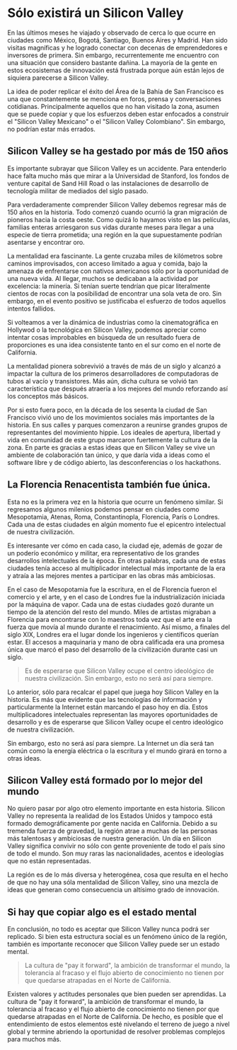 # Sólo existirá un Silicon Valley

En las últimos meses he viajado y observado de cerca lo que ocurre en ciudades como México, Bogotá, Santiago, Buenos Aires y Madrid. Han sido visitas magníficas y he logrado conectar con decenas de emprendedores e inversores de primera. Sin embargo, recurrentemente me encuentro con una situación que considero bastante dañina. La mayoría de la gente en estos ecosistemas de innovación está frustrada porque aún están lejos de siquiera parecerse a Silicon Valley.

La idea de poder replicar el éxito del Área de la Bahía de San Francisco es una que constantemente se menciona en foros, prensa y conversaciones cotidianas. Principalmente aquellos que no han visitado la zona, asumen que se puede copiar y que los esfuerzos deben estar enfocados a construir el "Silicon Valley Mexicano" o el "Silicon Valley Colombiano". Sin embargo, no podrían estar más errados.

## Silicon Valley se ha gestado por más de 150 años

Es importante subrayar que Silicon Valley es un accidente. Para entenderlo hace falta mucho más que mirar a la Universidad de Stanford, los fondos de venture capital de Sand Hill Road o las instalaciones de desarrollo de tecnología militar de mediados del siglo pasado. 

Para verdaderamente comprender Silicon Valley debemos regresar más de 150 años en la historia. Todo comenzó cuando ocurrió la gran migración de pioneros hacia la costa oeste. Como quizá lo hayamos visto en las películas, familias enteras arriesgaron sus vidas durante meses para llegar a una especie de tierra prometida; una región en la que supuestamente podrían asentarse y encontrar oro. 

La mentalidad era fascinante. La gente cruzaba miles de kilómetros sobre caminos improvisados, con acceso limitado a agua y comida, bajo la amenaza de enfrentarse con nativos americanos sólo por la oportunidad de una nueva vida. Al llegar, muchos se dedicaban a la actividad por excelencia: la minería. Si tenían suerte tendrían que picar literalmente cientos de rocas con la posibilidad de encontrar una sola veta de oro. Sin embargo, en el evento positivo se justificaba el esfuerzo de todos aquellos intentos fallidos. 

Si volteamos a ver la dinámica de industrias como la cinematográfica en Hollywod o la tecnológica en Silicon Valley, podemos apreciar como intentar cosas improbables en búsqueda de un resultado fuera de proporciones es una idea consistente tanto en el sur como en el norte de California.

La mentalidad pionera sobrevivió a través de más de un siglo y alcanzó a impactar la cultura de los primeros desarrolladores de computadoras de tubos al vacío y transistores. Más aún, dicha cultura se volvió tan característica que después atraería a los mejores del mundo reforzando así los conceptos más básicos.

Por si esto fuera poco, en la década de los sesenta la ciudad de San Francisco vivió uno de los movimientos sociales más importantes de la historia. En sus calles y parques comenzaron a reunirse grandes grupos de representantes del movimiento hippie. Los ideales de apertura, libertad y vida en comunidad de este grupo marcaron fuertemente la cultura de la zona. En parte es gracias a estas ideas que en Silicon Valley se vive un ambiente de colaboración tan único, y que daría vida a ideas como el software libre y de código abierto, las desconferencias o los hackathons.

## La Florencia Renacentista también fue única.

Esta no es la primera vez en la historia que ocurre un fenómeno similar. Si regresamos algunos milenios podemos pensar en ciudades como Mesopotamia, Atenas, Roma, Constantinopla, Florencia, París o Londres. Cada una de estas ciudades en algún momento fue el epicentro intelectual de nuestra civilización. 

Es interesante ver cómo en cada caso, la ciudad eje, además de gozar de un poderío económico y militar, era representativo de los grandes desarrollos intelectuales de la época. En otras palabras, cada una de estas ciudades tenía acceso al multiplicador intelectual más importante de la era y atraía a las mejores mentes a participar en las obras más ambiciosas.

En el caso de Mesopotamia fue la escritura, en el de Florencia fueron el comercio y el arte, y en el caso de Londres fue la industrialización iniciada por la máquina de vapor. Cada una de estas ciudades gozó durante un tiempo de la atención del resto del mundo. Miles de artistas migraban a Florencia para encontrarse con lo maestros toda vez que el arte era la fuerza que movía al mundo durante el renacimiento. Así mismo, a finales del siglo XIX, Londres era el lugar donde los ingenieros y científicos querían estar. El accesos a maquinaria y mano de obra calificada era una promesa única que marcó el paso del desarrollo de la civilización durante casi un siglo.

> Es de esperarse que Silicon Valley ocupe el centro ideológico de nuestra civilización. Sin embargo, esto no será así para siempre.

Lo anterior, sólo para recalcar el papel que juega hoy Silicon Valley en la historia. Es más que evidente que las tecnologías de información y particularmente la Internet están marcando el paso hoy en día. Estos multiplicadores intelectuales representan las mayores oportunidades de desarrollo y es de esperarse que Silicon Valley ocupe el centro ideológico de nuestra civilización.

Sin embargo, esto no será así para siempre. La Internet un día será tan común como la energía eléctrica o la escritura y el mundo girará en torno a otras ideas.

## Silicon Valley está formado por lo mejor del mundo

No quiero pasar por algo otro elemento importante en esta historia. Silicon Valley no representa la realidad de los Estados Unidos y tampoco está formado demográficamente por gente nacida en California. Debido a su tremenda fuerza de gravedad, la región atrae a muchas de las personas más talentosas y ambiciosas de nuestra generación. Un día en Silicon Valley significa convivir no sólo con gente proveniente de todo el país sino de todo el mundo. Son muy raras las nacionalidades, acentos e ideologías que no están representadas.

La región es de lo más diversa y heterogénea, cosa que resulta en el hecho de que no hay una sóla mentalidad de Silicon Valley, sino una mezcla de ideas que generan como consecuencia un altísimo grado de innovación.
 
## Si hay que copiar algo es el estado mental

En conclusión, no todo es aceptar que Silicon Valley nunca podrá ser replicado. Si bien esta estructura social es un fenómeno único de la región, también es importante reconocer que Silicon Valley puede ser un estado mental.

> La cultura de "pay it forward", la ambición de transformar el mundo, la tolerancia al fracaso y el flujo abierto de conocimiento no tienen por que quedarse atrapadas en el Norte de California.

Existen valores y actitudes personales que bien pueden ser aprendidas. La cultura de "pay it forward", la ambición de transformar el mundo, la tolerancia al fracaso y el flujo abierto de conocimiento no tienen por que quedarse atrapadas en el Norte de California. De hecho, es posible que el entendimiento de estos elementos esté nivelando el terreno de juego a nivel global y termine abriendo la oportunidad de resolver problemas complejos para muchos más.

